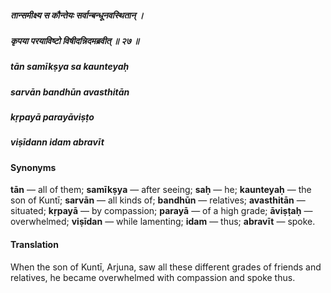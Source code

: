 ##### तान्समीक्ष्य स कौन्तेयः सर्वान्बन्धूनवस्थितान्  ।
##### कृपया परयाविष्टो विषीदन्निदमब्रवीत् ॥ २७ ॥

##### tān samīkṣya sa kaunteyaḥ
##### sarvān bandhūn avasthitān
##### kṛpayā parayāviṣṭo
##### viṣīdann idam abravīt

#### Synonyms

**tān** — all of them; **samīkṣya** — after seeing; **saḥ** — he; **kaunteyaḥ** — the son of Kuntī; **sarvān** — all kinds of; **bandhūn** — relatives; **avasthitān** — situated; **kṛpayā** — by compassion; **parayā** — of a high grade; **āviṣṭaḥ** — overwhelmed; **viṣīdan** — while lamenting; **idam** — thus; **abravīt** — spoke.

#### Translation

When the son of Kuntī, Arjuna, saw all these different grades of friends and relatives, he became overwhelmed with compassion and spoke thus.